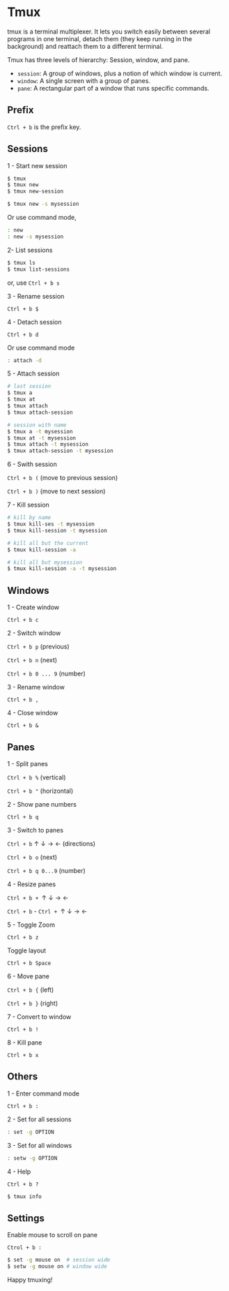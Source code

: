 # Tmux

tmux is a terminal multiplexer. It lets you switch easily between several programs in one terminal, detach them (they keep running in the background) and reattach them to a different terminal.

Tmux has three levels of hierarchy: Session, window, and pane.

* `session`: A group of windows, plus a notion of which window is current.
* `window`: A single screen with a group of panes.
* `pane`: A rectangular part of a window that runs specific commands.

## Prefix

`Ctrl + b` is the prefix key.


## Sessions

1 - Start new session

```bash
$ tmux
$ tmux new
$ tmux new-session

$ tmux new -s mysession
```

Or use command mode,

```bash
: new
: new -s mysession
```

2- List sessions

```bash
$ tmux ls
$ tmux list-sessions
```
or, use `Ctrl + b s`

3 - Rename session

`Ctrl + b $`

4 - Detach session

`Ctrl + b d`

Or use command mode

```bash
: attach -d
```

5 - Attach session

```bash
# last session
$ tmux a
$ tmux at
$ tmux attach
$ tmux attach-session

# session with name
$ tmux a -t mysession
$ tmux at -t mysession
$ tmux attach -t mysession
$ tmux attach-session -t mysession
```

6 - Swith session

`Ctrl + b (` (move to previous session)

`Ctrl + b )` (move to next session)

7 - Kill session

```bash
# kill by name
$ tmux kill-ses -t mysession
$ tmux kill-session -t mysession

# kill all but the current
$ tmux kill-session -a

# kill all but mysession
$ tmux kill-session -a -t mysession
```


## Windows

1 - Create window

`Ctrl + b c`

2 - Switch window

`Ctrl + b p` (previous)

`Ctrl + b n` (next)

`Ctrl + b 0 ... 9` (number)

3 - Rename window

`Ctrl + b ,`

4 - Close window

`Ctrl + b &`


## Panes

1 - Split panes

`Ctrl + b %` (vertical)

`Ctrl + b "` (horizontal)

2 - Show pane numbers

`Ctrl + b q`

3 - Switch to panes

`Ctrl + b` &uarr; &darr; &rarr; &larr; (directions)

`Ctrl + b o` (next)

`Ctrl + b q 0...9` (number)

4 - Resize panes

`Ctrl + b + `&uarr; &darr; &rarr; &larr;

`Ctrl + b` - `Ctrl + `&uarr; &darr; &rarr; &larr;

5 - Toggle Zoom

`Ctrl + b z`

Toggle layout
  
`Ctrl + b Space`

6 - Move pane

`Ctrl + b {` (left)

`Ctrl + b }` (right)

7 - Convert to window

`Ctrl + b !`

8 - Kill pane

`Ctrl + b x`


## Others

1 - Enter command mode

`Ctrl + b :`

2 - Set for all sessions

```bash
: set -g OPTION
```

3 - Set for all windows

```bash
: setw -g OPTION
```

4 - Help

`Ctrl + b ?`
```bash
$ tmux info
```

## Settings

Enable mouse to scroll on pane

`Ctrol + b :`
```bash
$ set -g mouse on  # session wide
$ setw -g mouse on # window wide
```

Happy tmuxing!